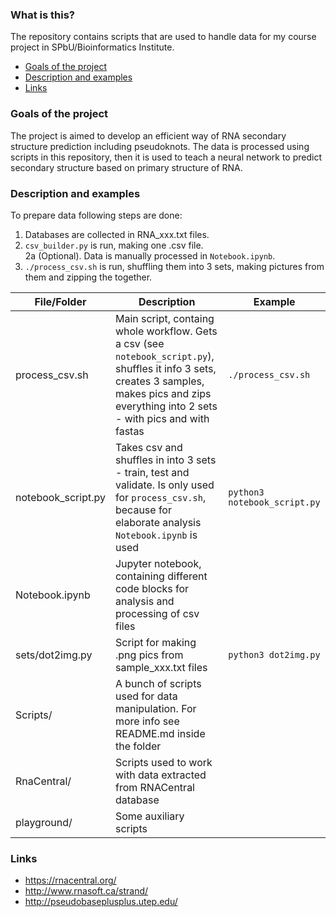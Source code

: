 ### What is this?

The repository contains scripts that are used to handle data for my course project in SPbU/Bioinformatics Institute.

- [Goals of the project](#goals)
- [Description and examples](#description)
- [Links](#links)

<a name="goals"/>  

### Goals of the project

The project is aimed to develop an efficient way of RNA secondary structure prediction including pseudoknots. The data is processed using scripts in this repository, then it is used to  teach a neural network to predict secondary structure based on primary structure of RNA.  

<a name="description"/>

### Description and examples

To prepare data following steps are done:
1. Databases are collected in RNA_xxx.txt files.
2. `csv_builder.py` is run, making one .csv file.  
2a (Optional). Data is manually processed in `Notebook.ipynb`.
3. `./process_csv.sh` is run, shuffling them into 3 sets, making pictures from them and zipping the together.


|  File/Folder |  Description |  Example |
| ------------ | ------------ | ------------ |
|process_csv.sh   | Main script, containg whole workflow. Gets a csv (see `notebook_script.py`), shuffles it info 3 sets, creates 3 samples, makes pics and zips everything into 2 sets - with pics and with fastas   |  `./process_csv.sh` |
|notebook_script.py   | Takes csv and shuffles in into 3 sets - train, test and validate. Is only used for `process_csv.sh`, because for elaborate analysis `Notebook.ipynb` is used  | `python3 notebook_script.py`  |
| Notebook.ipynb  | Jupyter notebook, containing different code blocks for analysis and processing of csv files  |   |
|sets/dot2img.py| Script for making .png pics from sample_xxx.txt files| `python3 dot2img.py`|
|  Scripts/ | A bunch of scripts used for data manipulation. For more info see README.md inside the folder  |   |
| RnaCentral/   | Scripts used to work with data extracted from RNACentral database   |   |
| playground/  | Some auxiliary scripts  |   |

<a name="links"/>

### Links
- https://rnacentral.org/
- http://www.rnasoft.ca/strand/
- http://pseudobaseplusplus.utep.edu/
